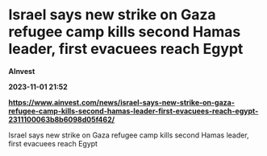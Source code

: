 # Israel says new strike on Gaza refugee camp kills second Hamas leader, first evacuees reach Egypt
**AInvest**

**2023-11-01 21:52**

**https://www.ainvest.com/news/israel-says-new-strike-on-gaza-refugee-camp-kills-second-hamas-leader-first-evacuees-reach-egypt-2311100063b8b6098d05f462/**

Israel says new strike on Gaza refugee camp kills second Hamas leader, first evacuees reach Egypt